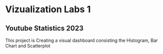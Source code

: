 # Vizualization Labs 1

## Youtube Statistics 2023

This project is Creating a visual dashboard consisting the Histogram, Bar Chart and Scatterplot 